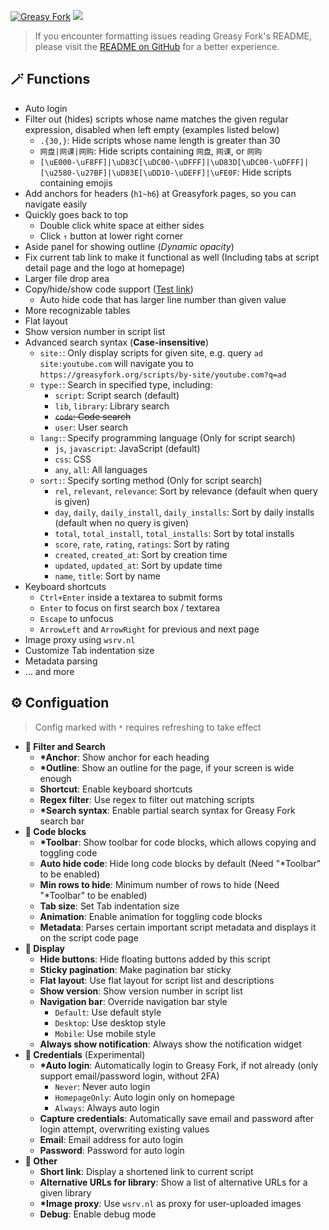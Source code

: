 [![Greasy Fork](https://img.shields.io/greasyfork/dt/467078)](https://greasyfork.org/scripts/467078) [![](https://img.shields.io/badge/Crazy%20Thur.-V%20me%2050-red?logo=kfc)](https://greasyfork.org/rails/active_storage/blobs/redirect/eyJfcmFpbHMiOnsibWVzc2FnZSI6IkJBaHBBaWZvIiwiZXhwIjpudWxsLCJwdXIiOiJibG9iX2lkIn19--10e04ed7ed56ae18d22cec6d675b34fd579cecab/wechat.jpeg?locale=zh-CN)

> If you encounter formatting issues reading Greasy Fork's README, please visit the [README on GitHub](https://github.com/PRO-2684/gadgets/blob/main/greasyfork_enhance/README.md) for a better experience.

## 🪄 Functions

- Auto login
- Filter out (hides) scripts whose name matches the given regular expression, disabled when left empty (examples listed below)
    - `.{30,}`: Hide scripts whose name length is greater than 30
    - `网盘|网课|网购`: Hide scripts containing `网盘`, `网课`, or `网购`
    - `[\uE000-\uF8FF]|\uD83C[\uDC00-\uDFFF]|\uD83D[\uDC00-\uDFFF]|[\u2580-\u27BF]|\uD83E[\uDD10-\uDEFF]|\uFE0F`: Hide scripts containing emojis
- Add anchors for headers (`h1~h6`) at Greasyfork pages, so you can navigate easily
- Quickly goes back to top
    - Double click white space at either sides
    - Click `↑` button at lower right corner
- Aside panel for showing outline (*Dynamic opacity*)
- Fix current tab link to make it functional as well (Including tabs at script detail page and the logo at homepage)
- Larger file drop area
- Copy/hide/show code support ([Test link](https://greasyfork.org/scripts/470224))
    - Auto hide code that has larger line number than given value
- More recognizable tables
- Flat layout
- Show version number in script list
- Advanced search syntax (**Case-insensitive**)
    - `site:`: Only display scripts for given site, e.g. query `ad site:youtube.com` will navigate you to `https://greasyfork.org/scripts/by-site/youtube.com?q=ad`
    - `type:`: Search in specified type, including:
        - `script`: Script search (default)
        - `lib`, `library`: Library search
        - ~~`code`: Code search~~
        - `user`: User search
    - `lang:`: Specify programming language (Only for script search)
        - `js`, `javascript`: JavaScript (default)
        - `css`: CSS
        - `any`, `all`: All languages
    - `sort:`: Specify sorting method (Only for script search)
        - `rel`, `relevant`, `relevance`: Sort by relevance (default when query is given)
        - `day`, `daily`, `daily_install`, `daily_installs`: Sort by daily installs (default when no query is given)
        - `total`, `total_install`, `total_installs`: Sort by total installs
        - `score`, `rate`, `rating`, `ratings`: Sort by rating
        - `created`, `created_at`: Sort by creation time
        - `updated`, `updated_at`: Sort by update time
        - `name`, `title`: Sort by name
- Keyboard shortcuts
    - `Ctrl+Enter` inside a textarea to submit forms
    - `Enter` to focus on first search box / textarea
    - `Escape` to unfocus
    - `ArrowLeft` and `ArrowRight` for previous and next page
- Image proxy using `wsrv.nl`
- Customize Tab indentation size
- Metadata parsing
- ... and more

## ⚙️ Configuation

> Config marked with `*` requires refreshing to take effect

- **🔎 Filter and Search**
    - **\*Anchor**: Show anchor for each heading
    - **\*Outline**: Show an outline for the page, if your screen is wide enough
    - **Shortcut**: Enable keyboard shortcuts
    - **Regex filter**: Use regex to filter out matching scripts
    - **\*Search syntax**: Enable partial search syntax for Greasy Fork search bar
- **📝 Code blocks**
    - **\*Toolbar**: Show toolbar for code blocks, which allows copying and toggling code
    - **Auto hide code**: Hide long code blocks by default (Need "\*Toolbar" to be enabled)
    - **Min rows to hide**: Minimum number of rows to hide (Need "\*Toolbar" to be enabled)
    - **Tab size**: Set Tab indentation size
    - **Animation**: Enable animation for toggling code blocks
    - **Metadata**: Parses certain important script metadata and displays it on the script code page
- **🎨 Display**
    - **Hide buttons**: Hide floating buttons added by this script
    - **Sticky pagination**: Make pagination bar sticky
    - **Flat layout**: Use flat layout for script list and descriptions
    - **Show version**: Show version number in script list
    - **Navigation bar**: Override navigation bar style
        - `Default`: Use default style
        - `Desktop`: Use desktop style
        - `Mobile`: Use mobile style
    - **Always show notification**: Always show the notification widget
- **🔑 Credentials** (Experimental)
    - **\*Auto login**: Automatically login to Greasy Fork, if not already (only support email/password login, without 2FA)
        - `Never`: Never auto login
        - `HomepageOnly`: Auto login only on homepage
        - `Always`: Always auto login
    - **Capture credentials**: Automatically save email and password after login attempt, overwriting existing values
    - **Email**: Email address for auto login
    - **Password**: Password for auto login
- **🔧 Other**
    - **Short link**: Display a shortened link to current script
    - **Alternative URLs for library**: Show a list of alternative URLs for a given library
    - **\*Image proxy**: Use `wsrv.nl` as proxy for user-uploaded images
    - **Debug**: Enable debug mode
